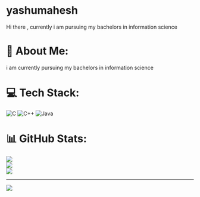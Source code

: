# yashumahesh
Hi there , currently i am pursuing my bachelors in information science
# 💫 About Me:
i am currently pursuing my bachelors in information science


# 💻 Tech Stack:
![C](https://img.shields.io/badge/c-%2300599C.svg?style=for-the-badge&logo=c&logoColor=white) ![C++](https://img.shields.io/badge/c++-%2300599C.svg?style=for-the-badge&logo=c%2B%2B&logoColor=white) ![Java](https://img.shields.io/badge/java-%23ED8B00.svg?style=for-the-badge&logo=openjdk&logoColor=white)
# 📊 GitHub Stats:
![](https://github-readme-stats.vercel.app/api?username=yashumahesh123&theme=dark&hide_border=false&include_all_commits=false&count_private=false)<br/>
![](https://github-readme-streak-stats.herokuapp.com/?user=yashumahesh123&theme=dark&hide_border=false)<br/>
![](https://github-readme-stats.vercel.app/api/top-langs/?username=yashumahesh123&theme=dark&hide_border=false&include_all_commits=false&count_private=false&layout=compact)

---
[![](https://visitcount.itsvg.in/api?id=yashumahesh123&icon=0&color=0)](https://visitcount.itsvg.in)

<!-- Proudly created with GPRM ( https://gprm.itsvg.in ) -->
